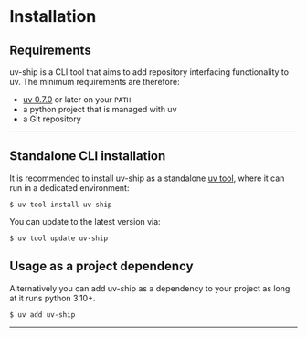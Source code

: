 <br>

# Installation

## Requirements

uv-ship is a CLI tool that aims to add repository interfacing functionality to uv. The minimum requirements are therefore:

- [uv 0.7.0](https://docs.astral.sh/uv/) or later on your `PATH`
- a python project that is managed with uv
- a Git repository

---
## Standalone CLI installation

It is recommended to install uv-ship as a standalone [uv tool](https://docs.astral.sh/uv/guides/tools/), where it can run in a dedicated environment:

```console
$ uv tool install uv-ship
```

You can update to the latest version via:
```console
$ uv tool update uv-ship
```


## Usage as a project dependency

Alternatively you can add uv-ship as a dependency to your project as long at it runs python 3.10+. 

```console
$ uv add uv-ship
```

---

